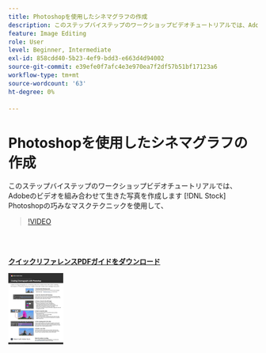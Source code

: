 ```yaml
---
title: Photoshopを使用したシネマグラフの作成
description: このステップバイステップのワークショップビデオチュートリアルでは、Adobeのビデオを組み合わせて生きた写真を作成します [!DNL Stock] Photoshopの巧みなマスクテクニック
feature: Image Editing
role: User
level: Beginner, Intermediate
exl-id: 858cdd40-5b23-4ef9-bdd3-e663d4d94002
source-git-commit: e39efe0f7afc4e3e970ea7f2df57b51bf17123a6
workflow-type: tm+mt
source-wordcount: '63'
ht-degree: 0%

---
```


# Photoshopを使用したシネマグラフの作成

このステップバイステップのワークショップビデオチュートリアルでは、Adobeのビデオを組み合わせて生きた写真を作成します [!DNL Stock] Photoshopの巧みなマスクテクニックを使用して、

>[!VIDEO](https://video.tv.adobe.com/v/331002?hidetitle=true)

<br> 

[**クイックリファレンスPDFガイドをダウンロード**](../quick-reference/CreatingCinemagraphswithPhotoshop.pdf)

[![クイックリファレンスガイドの最初のページの画像](assets/CreatingCinemagraphswithPhotoshopPage1.png)](../quick-reference/CreatingCinemagraphswithPhotoshop.pdf)
